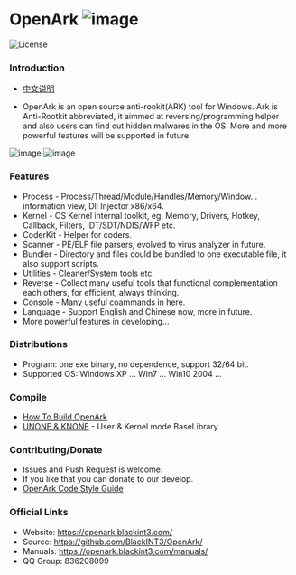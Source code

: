 # OpenArk ![image](doc/resources/logo.png)

![License](https://img.shields.io/badge/License-LGPL-green.svg)

### Introduction
* [中文说明](doc/README-zh.md)

* OpenArk is an open source anti-rookit(ARK) tool for Windows. Ark is Anti-Rootkit abbreviated, it aimmed at reversing/programming helper and also users can find out hidden malwares in the OS. More and more powerful features will be supported in future.

![image](doc/resources/snapshot-en-v108.png)
![image](doc/resources/snapshot-en-v108-01.png)

### Features
* Process - Process/Thread/Module/Handles/Memory/Window... information view, Dll Injector x86/x64.
* Kernel - OS Kernel internal toolkit, eg: Memory, Drivers, Hotkey, Callback, Filters, IDT/SDT/NDIS/WFP etc.
* CoderKit - Helper for coders.
* Scanner - PE/ELF file parsers, evolved to virus analyzer in future.
* Bundler - Directory and files could be bundled to one executable file, it also support scripts.
* Utilities - Cleaner/System tools etc.
* Reverse - Collect many useful tools that functional complementation each others, for efficient, always thinking.
* Console - Many useful coammands in here.
* Language - Support English and Chinese now, more in future.
* More powerful features in developing...

### Distributions
* Program: one exe binary, no dependence, support 32/64 bit.
* Supported OS: Windows XP ... Win7 ... Win10 2004  ...

### Compile
* [How To Build OpenArk](doc/build-openark.md)
* [UNONE & KNONE](https://github.com/BlackINT3/none) - User & Kernel mode BaseLibrary

### Contributing/Donate
  * Issues and Push Request is welcome.
  * If you like that you can donate to our develop.
  * [OpenArk Code Style Guide](doc/code-style-guide.md)

### Official Links
* Website: https://openark.blackint3.com/
* Source: https://github.com/BlackINT3/OpenArk/
* Manuals: https://openark.blackint3.com/manuals/
* QQ Group: 836208099
